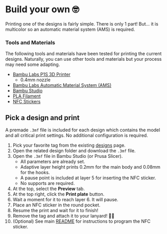# Build your own 🤓
Printing one of the designs is fairly simple. There is only 1 part! But... it is multicolor so an automatic material system (AMS) is required.

### Tools and Materials
The following tools and materials have been tested for printing the current designs.
Naturally, you can use other tools and materials but your process may need some adapting.

- [Bambu Labs P1S 3D Printer](https://bambulab.com/en-us/p1)
    - 0.4mm nozzle
- [Bambu Labs Automatic Material System (AMS)](https://us.store.bambulab.com/products/ams-multicolor-printing)
- [Bambu Studio](https://bambulab.com/en/download/studio)
- [PLA Filament](https://store.bambulab.com/products/pla-basic-filament)
- [NFC Stickers](https://www.amazon.com/gp/product/B0CPJBP3R7)

## Pick a design and print
A premade `.3mf` file is included for each design which contains the model and all critical print settings. No additional configuration is required.

1. Pick your favorite tag from the existing [designs](../designs/designs.md) page.
1. Open the related design folder and download the `.3mf` file.
1. Open the `.3mf` file in Bambu Studio (or Prusa Slicer).
    - All parameters are already set.
    - Adaptive layer height prints 0.2mm for the main body and 0.08mm for the hooks.
    - A pause point is included at layer 5 for inserting the NFC sticker.
    - No supports are required.
1. At the top, select the **Preview** tab.
1. At the top right, click the **Print plate** button.
1. Wait a moment for it to reach layer 6. It will pause.
1. Place an NFC sticker in the round pocket.
1. Resume the print and wait for it to finish!
1. Remove the tag and attach it to your lanyard! 🧑‍🚀
1. (Optional) See main [README](../README.md) for instructions to program the NFC sticker.
